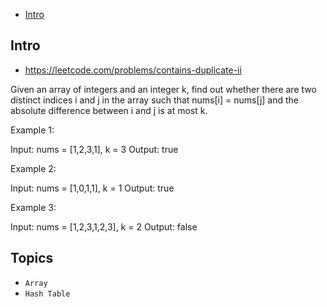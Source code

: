 - [Intro](#intro)

## Intro

- https://leetcode.com/problems/contains-duplicate-ii

Given an array of integers and an integer k, find out whether there are two distinct indices i and j in the array such that nums[i] = nums[j] and the absolute difference between i and j is at most k.

Example 1:

Input: nums = [1,2,3,1], k = 3
Output: true


Example 2:

Input: nums = [1,0,1,1], k = 1
Output: true


Example 3:

Input: nums = [1,2,3,1,2,3], k = 2
Output: false






## Topics

- `Array`
- `Hash Table`


